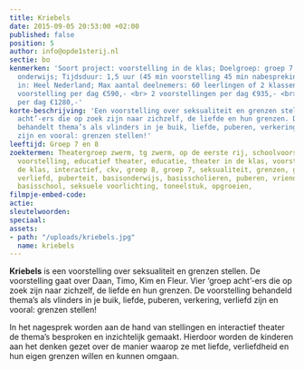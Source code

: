 ```yaml
---
title: Kriebels
date: 2015-09-05 20:53:00 +02:00
published: false
position: 5
author: info@opde1sterij.nl
sectie: bo
kenmerken: 'Soort project: voorstelling in de klas; Doelgroep: groep 7 & 8 ook speciaal
  onderwijs; Tijdsduur: 1,5 uur (45 min voorstelling 45 min nabespreking); Aangeboden
  in: Heel Nederland; Max aantal deelnemers: 60 leerlingen of 2 klassen; Prijs: 1
  voorstelling per dag €590,- <br> 2 voorstellingen per dag €935,- <br> 3 voorstellingen
  per dag €1280,-'
korte-beschrijving: 'Een voorstelling over seksualiteit en grenzen stellen. Vier ‘groep
  acht’-ers die op zoek zijn naar zichzelf, de liefde en hun grenzen. De voorstelling
  behandelt thema’s als vlinders in je buik, liefde, puberen, verkering, verliefd
  zijn en vooral: grenzen stellen!'
leeftijd: Groep 7 en 8
zoektermen: Theatergroep zwerm, tg zwerm, op de eerste rij, schoolvoorstelling, educatieve
  voorstelling, educatief theater, educatie, theater in de klas, voorstellingen in
  de klas, interactief, ckv, groep 8, groep 7, seksualiteit, grenzen, grenzen stellen,
  verliefd, puberteit, basisonderwijs, basisscholieren, puberen, vriendschap, liefde,
  basisschool, seksuele voorlichting, toneelstuk, opgroeien,
filmpje-embed-code: 
actie: 
sleutelwoorden: 
speciaal: 
assets:
- path: "/uploads/kriebels.jpg"
  name: kriebels
---
```


**Kriebels** is een voorstelling over seksualiteit en grenzen stellen. De voorstelling gaat over Daan, Timo, Kim en Fleur. Vier ‘groep acht’-ers die op zoek zijn naar zichzelf, de liefde en hun grenzen. De voorstelling behandeld thema’s als vlinders in je buik, liefde, puberen, verkering, verliefd zijn en vooral: grenzen stellen!  

In het nagesprek worden aan de hand van stellingen en interactief theater de thema’s besproken en inzichtelijk gemaakt. Hierdoor worden de kinderen aan het denken gezet over de manier waarop ze met liefde, verliefdheid en hun eigen grenzen willen en kunnen omgaan.
